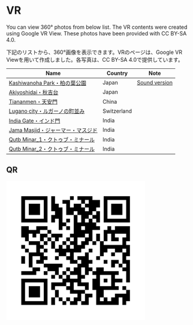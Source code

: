 # VR

You can view 360° photos from below list. The VR contents were created using Google VR View. These photos have been provided with CC BY-SA 4.0. 

下記のリストから、360°画像を表示できます。VRのページは、Google VR Viewを用いて作成しました。各写真は、CC BY-SA 4.0で提供しています。


|Name|Country|Note|
|---|---|---|
|[Kashiwanoha Park・柏の葉公園](https://gg-oer.github.io/virtual_views/Kashiwanoha_park/)|Japan|[Sound version](https://gg-oer.github.io/virtual_views/Kashiwanoha_park_sound/)|
|[Akiyoshidai・秋吉台](https://gg-oer.github.io/virtual_views/Akiyoshidai/)|Japan||
|[Tiananmen・天安門](https://gg-oer.github.io/virtual_views/Tiananmen/)|China||
|[Lugano city・ルガーノの町並み](https://gg-oer.github.io/virtual_views/Lugano/)|Switzerland||
|[India Gate・インド門](https://gg-oer.github.io/virtual_views/IndiaGate/)|India||
|[Jama Masjid・ジャーマー・マスジド](https://gg-oer.github.io/virtual_views/JamaMasjid)|India||
|[Qutb Minar_1・クトゥブ・ミナール](https://gg-oer.github.io/virtual_views/QutbMinar_1)|India||
|[Qutb Minar_2・クトゥブ・ミナール](https://gg-oer.github.io/virtual_views/QutbMinar_2)|India||

## QR

![qr](./qrcode.png)
